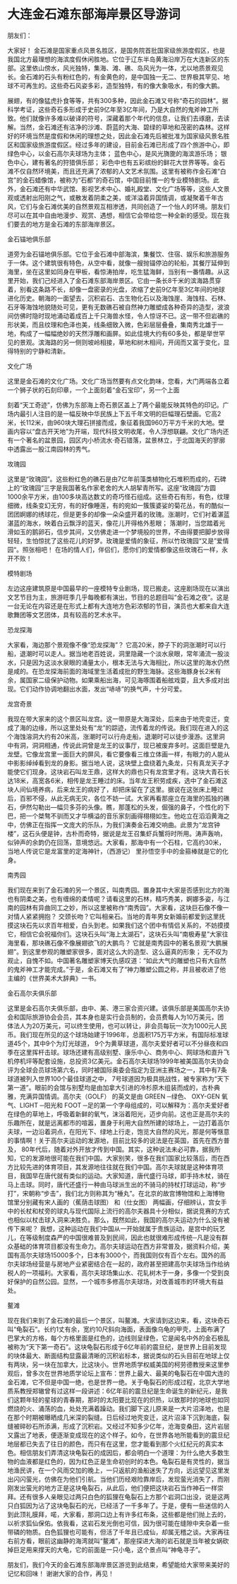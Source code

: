 # 大连金石滩东部海岸景区导游词  
朋友们：  

大家好！ 金石滩是国家重点风景名胜区，是国务院首批国家级旅游度假区，也是我国北方最理想的海滨度假休闲胜地。它位于辽东半岛黄海沿岸万在大连新区的东部。这里依山傍水，风光独特，集海、滩、礁、岛风光为一体，尤以地质景观见长。金石滩的石头有粉红色的，有金黄色的，是中国独一无二、世界极其罕见、地球不可再生的。这些奇石风姿多彩，造型独特，有的像大象吸水，有的像大鹏。  

展翅，有的像猛虎扑食等等，共有300多种，因此金石滩又号称“奇石的园林”。据科学考证，这些奇石多形成于史前9亿年至3亿年间，乃是大自然的鬼斧神工所致。他们就像许多难以破译的符号，深藏着那个年代的信息，让我们去琢磨，去读解。当然，金石滩还有洁净的沙滩、蔚蓝的大海、碧绿的草地和茂密的森林。这样好的环境当然是度假和休闲的理想之处，因此金石滩先后被批准为国家级风景名胜区和国家级旅游度假区。经过多年的建设，目前金石滩已形成了四个旅游中心，即绿色中心，以金石高尔夫球场为主体； 蓝色中心，是风光旖旎的海滨游乐场； 银色中心，建有著名的狩猎俱乐部； 彩色中也有五彩缤纷的鲜花大世界等等。金石滩不仅自然环境美，而且还充满了浓郁的人文艺术氛围。这里有被称作金石滩“白宫”的金石蜡像馆，被称为“石都”的奇石馆，中国目前惟一的专业模特剧场。此外，金石滩还有中华武馆、影视艺术中心、婚礼殿堂、文化广场等等，这些人文景观或透射出阳刚之气，或散发着阴柔之美，或洋溢着异国情调，或凝聚着千年古风，它们与金石滩优美的自然景观互相渗透，共同创造了一个怡人的环境。朋友们尽可以在其中自由地漫步、观赏、遇想，相信它会带给您一种全新的感受。现在我们要去的地方是金石滩的东部海岸景区。  

金石锚地俱乐部  

道旁为金石锚地俱乐部。它位于金石滩中部海滨，集餐饮、住宿、娱乐和旅游服务于一体。这个建筑很有特色，从空中看，就像一艘抛锚停泊的轮船，其餐厅延伸到海里，坐在这里如同身在甲板，看惊涛拍岸，吃生猛海鲜，当别有一番情趣。从这里开始，我们己经进入了金石滩东部海岸景区。它由一条长8千米的滨海路贯穿着，别看这条路不长，却像一盘密录的光盘，浓缩了史前9亿年至3亿年间的地球进化历史。朝海的一面望去，沉积岩石、古生物化石以及海蚀崖、海蚀柱、石林、石牙等海蚀地貌随处可见，更有无数礁石被自然神力雕塑成各种奇异的造型，波浪间仿佛时隐时现地涌动着成百上千只海兽水怪，令人惊讶不已。这一带不但岩礁的形状美，而且纹理和色泽也美，线条细致入微，色彩层层叠叠，集南秀北雄于一地，构成了一幅幅绝妙的天然浮雕和画屏。如此佳境大约有60多处，都是举世罕见的景观。滨海路的另一侧则坡岭相接，草地和树木相间，开阔而又富于变化，显得特别的宁静和清新。  

文化广场  

这里是金石滩的文化广场。文化广场当然要有点文化韵味，您看，大门两端各立着一个狮子状的石刻印章，一个上面刻着“金石宝印”，另一个上面  

刻着“天工奇迹”，仿佛为东部海上奇石景区盖上了两个最能反映其特色的印记。广场内最引人注目的是一幅反映中华民族上下五千年文明的巨幅理石壁画。它高2米，长112米，由960块大理石拼接而成，象征着我国960万平方千米的大地。壁画内容以“盘古开天地”为开端，现代科技文明收尾，令人浮想联翩。文化广场内还有一个著名的盆景园，园区内小桥流水·奇石错落，盆景林立，于北国海天的寥廓中透露出一股江南园林的秀气。  

攻瑰园  

这里是“玫瑰园”。这些粉红色的礁石是由7亿年前藻类植物化石堆积而成的，石碑上的“玫瑰园”三字是我国著名作家老舍的大人胡挈青所写。这座“玫瑰园”方圆1000余平方米，由100多块高达数丈的奇巧怪石组成。这些奇石有形，有色，纹理细微，线条变幻无穷，有的好像睡莲，有的宛如一簇簇婆娑的菊花丛，有的酷似一团团婀娜的绣球花，但是更多的却像一朵朵盛开着的玫瑰。涨潮时，它们衬着湛蓝湛蓝的海水，映着白云飘浮的蓝天，像花儿开得格外惹眼； 落潮时，当您踏着光滑如玉的鹅卵石，信步其间，又仿佛走进一个梦境般的世界，不由得要把脚步放得轻轻，生怕惊扰了这些花儿的好梦。玫瑰是爱情的象征，所以竹玫瑰园“又是”爱情园“。照张相吧！ 在场的情人们，伴侣们，愿你们的爱情都像这些玫瑰石一样，永开不败！  

模特剧场  

左边这座建筑原是中国最早的一座模特专业剧场，现已搬走。这座剧场现在以演出文艺节目为主，旅游旺季几乎每晚都有演出，节目的总题目叫“金石滩之夜”。这是一台无论在内容还是在形式上都有大连地方色彩浓郁的节目，演员也大都来自大连歌舞团等文艺团体，具有较高的艺术水平。  

恐龙探海  

大家看，海边那个景观像不像“恐龙探海”？ 它高20米，脖子下的洞涨潮时可以行船，退潮时可以走人。据当地老百姓说，洞里隐藏一个淡水泉眼，常年涌流一股淡水，只是因为这淡水泉眼的涌量太小，根本无法与大海相比，所以这里的海水仍然是咸的。在恐龙探海前面的海域里生活着成批的野生海脉。这些海豚身长2米有余，属国家二级保护动物。如果乘船出海，可见海啄围着船舷戏耍，且大多成对出现。它们动作协调地翻出水面，发出“哧哧”的换气声，十分可爱。  

龙宫奇景  

我现在带大家来的这个景区叫龙宫。这一带原是大海深处，后来由于地壳变迁，变成了海的边缘，所以这里处处有“龙”的踪迹，流传着龙的传说。我们现在进入的这个海蚀溶洞大约有20米高，涨潮时可以行舟走船，退潮时可以徒步漫游。这里洞中有洞，洞洞相通，传说此洞曾是龙王的议事厅，现已被废弃多时。这面巨壁是九龙壁。它像龙宫里一面巨大的屏风，看它要像看三维立体画一样，有眼力的人能从中影影绰绰看到龙的身影。据当地人说，这块壁上盘绕着九条龙，只有真龙天子才能使它们现身。这块岩石叫龙王鼎，这样大的鼎也只有龙宫里才有。这块大青石长达18米，高宽各6米，相传是龙王睡过的床。当年龙王积劳成疾，选中了金石滩这块人间仙境养病，后来龙王的病好了，却把床留在了这里。据说在这张床上睡过后，百邪不侵，从此无病无灾，各位不妨一试。大家再看那座立在海里的孤独的礁石，伊然勾勒出—幅贝多芬的头像。瞧，那蓬松的头发，倔强的鼻子，个性化的下巴，把一个桀骜不驯而又才华横溢的音乐家刻画得栩栩如生。他屹立在滔滔黄海之中，仿佛正在指挥一文庞大的乐队，为我们演奏金石滩交响曲。此景为“龙宫钟楼”，这石头便是钟，古朴而奇特，据说是龙王召集虾兵蟹将时所用。涛声轰响，似钟声的余韵仍在回荡，意境悠远。大家看，那海中有一个石柱，它高约30米，当地人传说它是龙富里的定海神针，（西游记） 里孙悟空手中的金箍棒就是它的化身。  

南秀园  

我们现在来到了金石滩的另一个景区，叫南秀园。置身其中大家是否感到北方的海也有阴柔之美，也有缠绵的柔情呢？请看这里的石林，精巧秀美，婀娜多姿，与江南的园林有异曲同工之妙，所以这里被称作“南秀园”。大家看，这块巨石像不像一对情人紧紧拥抱？ 交颈长吻？它叫相亲石。当地的青年男女新婚前都爱到这里抚摸这块石先以求百年相爱，白头到老。如果我们这个团中有情侣关系的，不妨摸摸它，相信它会祝福你们。这块石头叫“海上太湖石”，这块石头叫“南极寿星”大家往海里看，那块礁石像不像展翅欲飞的大鹏鸟？ 它就是南秀园中的著名景观“大鹏展翅”。到这里参观的雕塑家很多，面对这么大的造型、这么逼真的形象； 无不叹为观止，自愧不如。中国著名雕塑家博天仇感叹道：“如此大气的雕塑也只有大自然的鬼斧神工才能完成。”于是，金石滩又有了“神力雕塑公圆之称，并且被收进了他主编的《世界美术大辞典》一书。  

金石高尔夫俱乐部  

这里是金石高尔夫俱乐部，由中、美、港三家合资兴建。该俱乐部是美国高尔夫协会和国际旅游协会会员，其本身也是实行会员制的，会员费每人为10万美元，团体法人为20万美元，可以终生使用，也可以转让，非会员每玩一次为1000元人民币。我们现在所见的这个球场始建于1996年，总面积175万平方米，有国际标准球道45个，其中9个为灯光球道， 9个为黄草球道，高尔夫爱好者可以不分昼夜和四季在这里挥杆击球。球场还建有高级别墅、康乐中心、商务中心、网球场和直升飞机停机坪等配套设施，总投资3亿美元。金石高尔夫球场1999年被美国高尔夫协会评为全球会员球场第六名，同时被国际奥委会指定为亚洲主赛场之一，其中有7条球道被列入世界100个最佳球道之中， 7号球道因为极具挑战性，被专家称为“天下第一道”。眼前的会馆与别墅均是由加拿大引进的冷杉原木组装而成的，古朴典雅，充满异国情调。高尔夫（GOLF） 的英文是由 GREEN ─绿色、 OXY-GEN 氧气、LIGHT ─阳光和 FOOT ─足的第一个字母组成的，可以解释为：高尔夫爱好者在绿色的草地上，呼吸着新鲜的氧气，沫浴着阳光，迈步向前。这也正是高尔夫的乐趣所在，就是远离都市的喧嚣，置身于利用大自然所建的球场上，一边打着高尔夫球，一边沿着洞点，在阳光下、绿地上行走，饱览大自然的风光，那是何等惬意的事情啊！关于高尔夫运动的发源地，目前比较多的说法是在英国，首先在西方普及， 80年代后，随着对外开放才传到中国。其实，这种说法未必可靠，据我所知，它的发源地很可能在我们中国。大家别笑，很多在我们国家比较落后，而在西方比较先进的体育项目，其发源地往往就在我们中国。高尔夫球就是这种体育项目，我国早在唐代就有类似的运动。大家知道，唐代盛行马球，即手持木杖，骑在马上击球。同时，唐代还盛行一种由马球派生出的不骑马的持杖打球运动，称“步打”，宋朝称“步击”，我们北方则称其为“棰丸”。在北京的故宫博物馆和上海博物馆里分别藏有宋人画的（蕉荫击球图） 和（仕女图） 两幅画，仔细辨认，宫女手中的长杖和杖旁的球丸与现代国际上流行的高尔夫器具十分相似，据说竞赛的方式也相似以杖击球入洞来决胜负。那么，既然如此，我国的高尔夫运动为什么没有被传下来呢？ 我想，这种运动在我们中国从一开始就属于贵族运动，是宫中的玩艺儿，在等级制度森严的中国很难普及到民间，因此也就很难形成传统─凡是没有群众基础的体育项目都没有生命力。高尔夫球运动在西方非常普及，据资料介绍，美国有高尔夫球场15000多个，日本有3000个，而我国则仅有百个左右。国外的高尔夫球场经营是与房地产业紧密结合在一起的，政府甚至把建高尔夫球场当作给纳税人的一项福利。大家看，高尔夫球场集山水、花轧树木于一身，多像一个受到良好保护的自然公园。显然，一个城市多修高尔夫球场，对改善城市的环境大有益处。  

鳌滩  

现在我们来到了金石滩的最后一个景区，叫鳌滩。大家请到这边来，看，这块奇石叫“龟裂石”。长约1丈有余，宽约10尺斜向海面，表面像乌龟的甲壳，上面布满了巴掌大的方格，每个方格里面是红色的，边线则呈绿色，它是闻名中外的金石极乱被称为“天下第一奇石”。这块龟裂石形成于6亿年前的震旦纪，是世界上目前发现的块体最大、断面结构显露最清晰的沉积岩标本，据说类似的石头目前在地球上仅有两块，另一块在加拿大，比这块小。世界地质学权威美国的柯劳德教授来这里参观后，曾多次在世界地质学论坛上宣布：世界上最大、最美的龟裂石在中国大连的金石滩，它不但是中国一绝，也是世界一绝。关于龟裂石的形成过程，北京大学地质系教授郑辙曾有过这样一段讲述：6亿年前的震旦纪是生命诞生的新纪元，是我们这颗年轻的星球的青春期，那时的太阳要比现在的炽热，以致那时的地球也如同燃烧的火、涌荡的血，处处充满着躁动。我们脚下这儿原来是一大片沼泽地，也是在那个时期被曝晒成几米深的裂缝。日后经过地壳变迁，这片沼泽下沉到海底，裂缝被碎砂石所添满，形成了沉积岩。又经过不知多少亿年，沧海变桑田，这片岩层又露出了地表，便逐渐变成现在的这个样子。如今，在世界各地所能看到的震旦纪地层都已失去了往日的颜色，而只有在这里，您才能看到那个火红纪元的真实本色。相信朋友们弄清这块龟裂石的成因后，都会明白一个道理：为什么绝大多数生物的血液都是红色的，因为红色正是生命初创时的本色。龟裂石是有灵性的，据当地渔民讲，在一个风雨交加的晚上，一只返航的渔船迷失了方向，远远望见这里发出闪闪萤光，仿佛在为他们引航。当他们历经艰险靠岸后，发现萤光消失了，而刚刚发出萤光的地方正是这块龟裂石，从此后，他们便把这块岩石当作神石一样崇拜。还有很多人亲眼见过两只白色的狐狸在龟裂石上方那个岩洞口出没，说是这两只白狐因为沾了这块龟裂石的光，已经活了一千多年了。于是，便有一些迷信的人到此顶礼膜拜，喏，大家看，那洞口边上有许多红布条，这些都是他们抛上去的，以祈求狐仙保佑。依我看，这岩石发光倒也可信，因为很可能在缝隙中夹杂着一些带磷的物质。白色狐狸也可能有，但活了千年且已成仙，却属无稽之谈。大家再往右前方看，眼前这幽静的海湾就叫“鳌滩”，那座探进大海的岩石就是当年被女娲砍掉巨足用来撑天的大龟，它的前面是一只小龟，这个景点叫“神龟寻子”。  

朋友们，我们今天的金石滩东部海岸景区游览到此结束，希望能给大家带来美好的记忆和回味！ 谢谢大家的合作，再见！  
